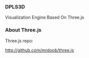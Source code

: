 ### DPLS3D ###

Visualization Engine Based On Three.js



### About Three.js ###

Three.js repo:

http://github.com/mrdoob/three.js
